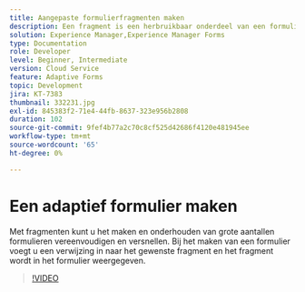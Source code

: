```yaml
---
title: Aangepaste formulierfragmenten maken
description: Een fragment is een herbruikbaar onderdeel van een formulier. Een fragment kan bijvoorbeeld een adresblok of juridische tekst bevatten.
solution: Experience Manager,Experience Manager Forms
type: Documentation
role: Developer
level: Beginner, Intermediate
version: Cloud Service
feature: Adaptive Forms
topic: Development
jira: KT-7383
thumbnail: 332231.jpg
exl-id: 845383f2-71e4-44fb-8637-323e956b2808
duration: 102
source-git-commit: 9fef4b77a2c70c8cf525d42686f4120e481945ee
workflow-type: tm+mt
source-wordcount: '65'
ht-degree: 0%

---
```


# Een adaptief formulier maken

Met fragmenten kunt u het maken en onderhouden van grote aantallen formulieren vereenvoudigen en versnellen. Bij het maken van een formulier voegt u een verwijzing in naar het gewenste fragment en het fragment wordt in het formulier weergegeven.

>[!VIDEO](https://video.tv.adobe.com/v/332231?quality=12&learn=on)
